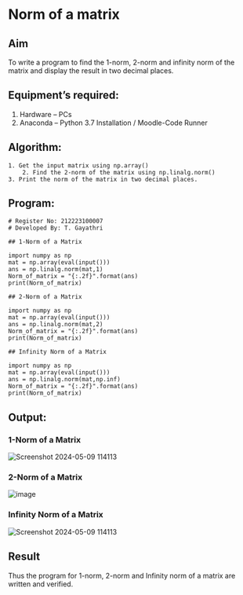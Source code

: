 # Norm of a matrix
## Aim
To write a program to find the 1-norm, 2-norm and infinity norm of the matrix and display the result in two decimal places.
## Equipment’s required:
1.	Hardware – PCs
2.	Anaconda – Python 3.7 Installation / Moodle-Code Runner
## Algorithm:
	1. Get the input matrix using np.array()   
        2. Find the 2-norm of the matrix using np.linalg.norm()
	3. Print the norm of the matrix in two decimal places.
## Program:
```
# Register No: 212223100007
# Developed By: T. Gayathri

## 1-Norm of a Matrix

import numpy as np
mat = np.array(eval(input()))
ans = np.linalg.norm(mat,1)
Norm_of_matrix = "{:.2f}".format(ans)
print(Norm_of_matrix)

## 2-Norm of a Matrix

import numpy as np
mat = np.array(eval(input()))
ans = np.linalg.norm(mat,2)
Norm_of_matrix = "{:.2f}".format(ans)
print(Norm_of_matrix)

## Infinity Norm of a Matrix

import numpy as np
mat = np.array(eval(input()))
ans = np.linalg.norm(mat,np.inf)
Norm_of_matrix = "{:.2f}".format(ans)
print(Norm_of_matrix)
```
## Output:
### 1-Norm of a Matrix
![Screenshot 2024-05-09 114113](https://github.com/gayumee/Norm-of-a-matrix/assets/149037327/019979cb-ba56-4bb9-b782-bd2f90e7eed5)

### 2-Norm of a Matrix
![image](https://github.com/gayumee/Norm-of-a-matrix/assets/149037327/b2e886af-5667-4bec-a6a0-74f8a7f3b3b2)

### Infinity Norm of a Matrix
![Screenshot 2024-05-09 114113](https://github.com/gayumee/Norm-of-a-matrix/assets/149037327/a98acda2-3f99-4b10-80f4-25530ff4d594)

## Result
Thus the program for 1-norm, 2-norm and Infinity norm of a matrix are written and verified.
